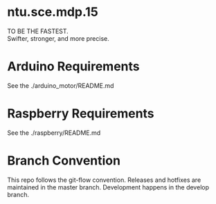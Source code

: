 ntu.sce.mdp.15
==============
TO BE THE FASTEST.  
Swifter, stronger, and more precise.  

Arduino Requirements
==============
See the ./arduino_motor/README.md


Raspberry Requirements
==============
See the ./raspberry/README.md

Branch Convention
==============
This repo follows the git-flow convention. Releases and hotfixes are maintained in the master branch. Development happens in the develop branch. 